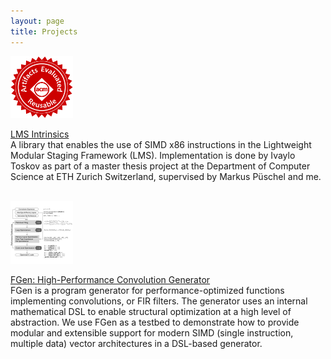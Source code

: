 ```yaml
---
layout: page
title: Projects
---
```


<div class="row">
  <div class="col-md-2">
    <img style="margin: auto; max-width: 100px; max-height: 100px;" src="/img/artifacts_evaluated_reusable.jpg" />
    <br />
  </div>
  <div class="col-md-10">
    <p>
        <a href="./lms-intrinsics/">LMS Intrinsics</a> <br />
        A library that enables the use of SIMD x86 instructions in the Lightweight Modular Staging Framework (LMS).
        Implementation is done by Ivaylo Toskov as part of a master thesis project at the Department of Computer Science at ETH Zurich Switzerland, supervised by
        Markus Püschel and me.
    </p>
  </div>
</div>

<br />

<div class="row">
  <div class="col-md-2">
    <img style="margin: auto; max-width: 100px; max-height: 100px;" src="./fgen/fgen-icon.png" />
  </div>
  <div class="col-md-10">
    <p>
        <a href="./fgen/">FGen: High-Performance Convolution Generator</a> <br />
        FGen is a program generator for performance-optimized functions implementing convolutions, or FIR filters. The generator uses an internal mathematical DSL to enable structural optimization at a high level of abstraction. We use FGen as a testbed to demonstrate how to provide modular and extensible support for modern SIMD (single instruction, multiple data) vector architectures in a DSL-based generator.
    </p>
  </div>
</div>


